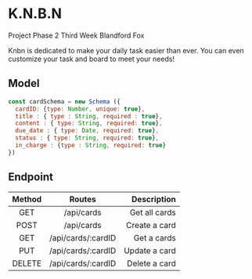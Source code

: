 # K.N.B.N
Project Phase 2 Third Week Blandford Fox

Knbn is dedicated to make your daily task easier than ever. You can even customize your task and board to meet your needs!

## Model

```js
const cardSchema = new Schema ({
  cardID: {type: Number, unique: true},
  title : { type : String, required : true},
  content : { type: String, required: true},
  due_date : { type: Date, required: true},
  status : { type: String, required: true},
  in_charge : {type : String, required: true}
})
```

## Endpoint
| Method   |      Routes        | Description   |
|:--------:|:------------------:|--------------:|
| GET      |  /api/cards        | Get all cards |
| POST     |  /api/cards        | Create a card |
| GET      |  /api/cards/:cardID| Get a cards   |
| PUT      |  /api/cards/:cardID| Update a card |
| DELETE   |  /api/cards/:cardID| Delete a card |
